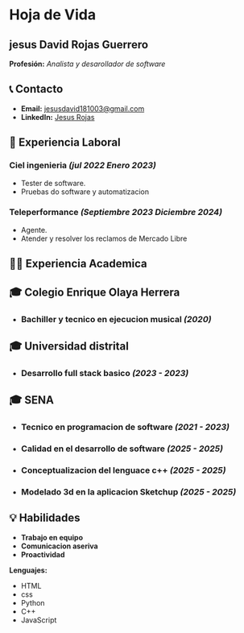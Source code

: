 # Hoja de Vida

## jesus David Rojas Guerrero
**Profesión:** _Analista y desarollador de software_

## 📞 Contacto
- **Email:** [jesusdavid181003@gmail.com](jesusdavid181003@gmail.com)
- **LinkedIn:** [Jesus Rojas]((https://www.linkedin.com/in/jesus-rojas-8a8546275))

## 🏢 Experiencia Laboral
### **Ciel ingenieria** _(jul 2022 Enero 2023)_
- Tester de software.
-   Pruebas do software y automatizacion
### **Teleperformance** _(Septiembre 2023 Diciembre 2024)_
- Agente.
-   Atender y resolver los reclamos de Mercado Libre
## 👨‍🏫 Experiencia Academica
## 🎓 Colegio Enrique Olaya Herrera
-  ### **Bachiller y tecnico en ejecucion musical** _(2020)_
## 🎓 Universidad distrital
-  ### **Desarrollo full stack basico** _(2023 - 2023)_
## 🎓 SENA
-  ### **Tecnico en programacion de software** _(2021 - 2023)_
-  ### **Calidad en el desarrollo de software** _(2025 - 2025)_
-  ### **Conceptualizacion del lenguace c++** _(2025 - 2025)_
-  ### **Modelado 3d en la aplicacion Sketchup** _(2025 - 2025)_


## 💡 Habilidades
- **Trabajo en equipo**
- **Comunicacion aseriva**
- **Proactividad**

**Lenguajes:** 
- HTML
- css
- Python
- C++
- JavaScript
